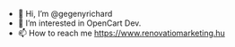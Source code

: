 - 👋 Hi, I’m @gegenyrichard
- 👀 I’m interested in OpenCart Dev.
- 📫 How to reach me https://www.renovatiomarketing.hu

<!---
gegenyrichard/gegenyrichard is a ✨ special ✨ repository because its `README.md` (this file) appears on your GitHub profile.
You can click the Preview link to take a look at your changes.
--->
